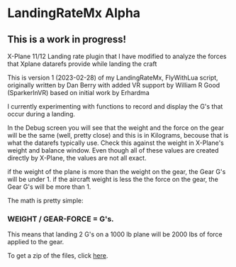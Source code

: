 # LandingRateMx Alpha

## This is a work in progress!

X-Plane 11/12 Landing rate plugin that I have modified to analyze the forces that Xplane datarefs provide while landing the craft

This is version 1 (2023-02-28) of my LandingRateMx, FlyWithLua script, originally written by Dan Berry with added VR support by William R Good (SparkerInVR) based on initial work by Erhardma

I currently experimenting with functions to record and display the G's that occur during a landing. 

In the Debug screen you will see that the weight and the force on the gear will be the same (well, pretty close) and this is in Kilograms, becouse that is what the datarefs typically use. Check this against the weight in X-Plane's weight and balance window. Even though all of these values are created directly by X-Plane, the values are not all exact. 

if the weight of the plane is more than the weight on the gear, the Gear G's will be under 1. if the aircraft weight is less the the force on the gear, the Gear G's will be more than 1. 

The math is pretty simple: 
###          WEIGHT / GEAR-FORCE = G's. 
This means that landing 2 G's on a 1000 lb plane will be 2000 lbs of force applied to the gear.


To get a zip of the files, click [here](https://github.com/EdmundStoner/LandingRate/archive/refs/heads/main.zip).

